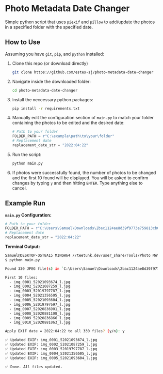 # Photo Metadata Date Changer

Simple python script that uses `piexif` and `pillow` to add/update the photos in a specified folder with the specified date.

## How to Use

Assuming you have `git`, `pip`, and `python` installed:

1. Clone this repo (or download directly)
   ```bash
   git clone https://github.com/estes-sj/photo-metadata-date-changer
   ```
2. Navigate inside the downloaded folder:
   ```bash
   cd photo-metadata-date-changer
   ```
3. Install the neccessary python packages:
   ```bash
   pip install -r requirements.txt
   ```
4. Manually edit the configuration section of `main.py` to match your folder containing the photos to be edited and the desired date:
   ```python
   # Path to your folder
   FOLDER_PATH = r"C:\example\path\to\your\folder"
   # Replacement date
   replacement_date_str = "2022:04:22"
   ```
5. Run the script:
   ```bash
   python main.py
   ```
6. If photos were successfully found, the number of photos to be changed and the first 10 found will be displayed. You will be asked to confirm changes by typing `y` and then hitting `ENTER`. Type anything else to cancel.

## Example Run

**`main.py` Configuration:**

```python
# Path to your folder
FOLDER_PATH = r"C:\Users\Samuel\Downloads\2bac1124ae8d39f9773e759813cb0f26987ed3b108749ccca625eab1612237102f0efb"
# Replacement date
replacement_date_str = "2022:04:22"
```

**Terminal Output:**

```bash
Samuel@DESKTOP-QST8A15 MINGW64 //teetunk.dev/user_share/Tools/Photo Metadata Date Changer
$ python main.py

Found 330 JPEG file(s) in `C:\Users\Samuel\Downloads\2bac1124ae8d39f9773e759813cb0f26987ed3b108749ccca625eab1612237102f0efb`.

First 10 files:
  - img_0001_52021093674_l.jpg
  - img_0002_52021087259_l.jpg
  - img_0003_52019797787_l.jpg
  - img_0004_52021356505_l.jpg
  - img_0005_52021093604_l.jpg
  - img_0006_52019797697_l.jpg
  - img_0007_52020836901_l.jpg
  - img_0008_52020881108_l.jpg
  - img_0009_52020836866_l.jpg
  - img_0010_52020881063_l.jpg

Apply EXIF date = 2022:04:22 to all 330 files? (y/n): y

✅ Updated EXIF: img_0001_52021093674_l.jpg
✅ Updated EXIF: img_0002_52021087259_l.jpg
✅ Updated EXIF: img_0003_52019797787_l.jpg
✅ Updated EXIF: img_0004_52021356505_l.jpg
✅ Updated EXIF: img_0005_52021093604_l.jpg

✅ Done. All files updated.
```
